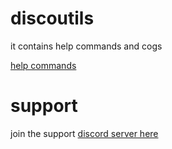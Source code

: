 # discoutils

it contains help commands and cogs<br>

[help commands](https://docs-pypackage.github.io/discoutils/help_commands/#DefaultEmbedHelp)

# support

join the support [discord server here](https://discord.gg/zdrSUu98BP)
